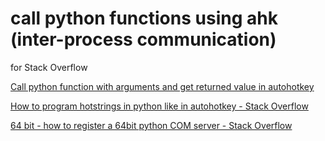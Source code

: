 # call python functions using ahk (inter-process communication)

for Stack Overflow

[Call python function with arguments and get returned value in autohotkey](https://stackoverflow.com/questions/58599829/call-python-function-with-arguments-and-get-returned-value-in-autohotkey/67428298#67428298)

[How to program hotstrings in python like in autohotkey - Stack Overflow](https://stackoverflow.com/questions/65780086/how-to-program-hotstrings-in-python-like-in-autohotkey/65783573#65783573)

[64 bit - how to register a 64bit python COM server - Stack Overflow](https://stackoverflow.com/questions/65802585/how-to-register-a-64bit-python-com-server/65802586#65802586)
